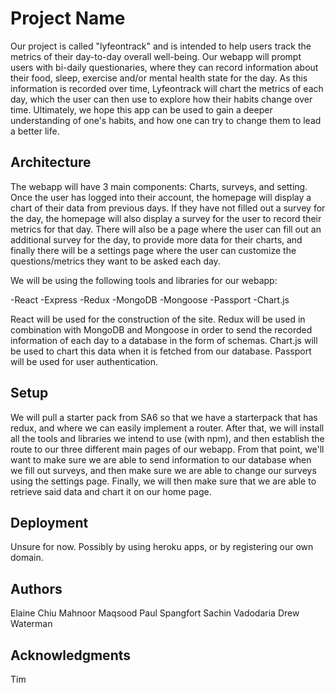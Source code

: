 # Project Name

Our project is called "lyfeontrack" and is intended to help users track the metrics of their day-to-day
overall well-being. 
Our webapp will prompt users with bi-daily questionaries, 
where they can record information about their food, sleep, exercise and/or mental health state for the day.
As this information is recorded over time, Lyfeontrack will chart the metrics of each day,
which the user can then use to explore how their habits change over time. 
Ultimately,
we hope this app can be used to gain a deeper understanding of one's
habits, and how one can try to change them to lead a better life. 

## Architecture

The webapp will have 3 main components: Charts, surveys, and setting. 
Once the user has logged into their account, the homepage will display a chart of their data from previous days.
If they have not filled out a survey for the day, the homepage will also display a survey for the user to record their
metrics for that day. 
There will also be a page where the user can fill out an additional survey for the day, to provide
more data for their charts, and finally there will be a settings page where the user can customize the questions/metrics
they want to be asked each day. 

We will be using the following tools and libraries for our webapp:

-React
-Express
-Redux
-MongoDB
-Mongoose
-Passport
-Chart.js

React will be used for the construction of the site.
Redux will be used in combination with MongoDB and Mongoose in order to
send the recorded information of each day to a database in the form of schemas.
Chart.js will be used to chart this data when it is fetched from our database.
Passport will be used for user authentication.


## Setup

We will pull a starter pack from SA6 so that we have a starterpack that has redux, and where
we can easily implement a router. After that, we will install all the tools and libraries we intend
to use (with npm), and then establish the route to our three different main pages of our webapp.
From that point, we'll want to make sure we are able to send information to our database when we 
fill out surveys, and then make sure we are able to change our surveys using the settings page.
Finally, we will then make sure that we are able to retrieve said data and chart it on our home page.

## Deployment

Unsure for now. Possibly by using heroku apps, or by registering our own domain.

## Authors

Elaine Chiu
Mahnoor Maqsood
Paul Spangfort
Sachin Vadodaria
Drew Waterman

## Acknowledgments

Tim
